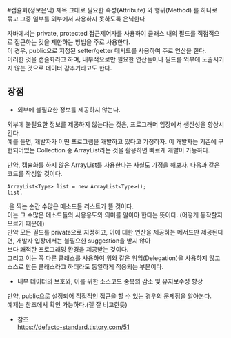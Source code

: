 #캡슐화(정보은닉)
제목 그대로 필요한 속성(Attribute) 와 행위(Method) 를 하나로 묶고 그중 일부를 외부에서 사용하지 못하도록 은닉한다
       
자바에서는 private, protected 접근제어자를 사용하여 클래스 내의 필드를 직접적으로 접근하는 것을 제한하는 방법을 주로 사용한다.  
이 경우, public으로 지정된 setter/getter 메서드를 사용하여 주로 연산을 한다.  
이러한 것을 캡슐화라고 하며, 내부적으로만 필요한 연산들이나 필드를 외부에 노출시키지 않는 것으로 데이터 감추기라고도 한다.

## 장점
-  외부에 불필요한 정보를 제공하지 않는다.  

외부에 불필요한 정보를 제공하지 않는다는 것은, 프로그래머 입장에서 생산성을 향상시킨다.  
예를 들면, 개발자가 어떤 프로그램을 개발하고 있다고 가정하자.
이 개발자는 기존에 구현되어있는 Collection 중 ArrayList라는 것을 활용하면 빠르게 개발이 가능하다.  

만약, 캡슐화를 하지 않은 ArrayList를 사용한다는 사실도 가정을 해보자. 다음과 같은 코드를 작성할 것이다.
~~~
ArrayList<Type> list = new ArrayList<Type>();
list.
~~~
.을 찍는 순간 수많은 메소드들 리스트가 뜰 것이다.  
이는 그 수많은 메소드들의 사용용도와 의미를 알아야 한다는 뜻이다. (어떻게 동작할지 모르기 때문에)  
만약 모든 필드를 private으로 지정하고, 이에 대한 연산을 제공하는 메서드만 제공된다면, 개발자 입장에서는 불필요한 suggestion을 받지 않아   
보다 쾌적한 프로그래밍 환경을 제공받는 것이다.  
그리고 이는 꼭 다른 클래스를 사용하여 위와 같은 위임(Delegation)을 사용하지 않고 스스로 만든 클래스라고 하더라도 동일하게 적용되는 부분이다.

- 내부 데이터의 보호와, 이를 위한 소스코드 중복의 감소 및 유지보수성 향상

만약, public으로 설정되어 직접적인 접근을 할 수 있는 경우의 문제점을 알아본다.  
예제는 참조에서 확인 가능하다.(젤 잘 비교한듯)

- 참조  
https://defacto-standard.tistory.com/51


